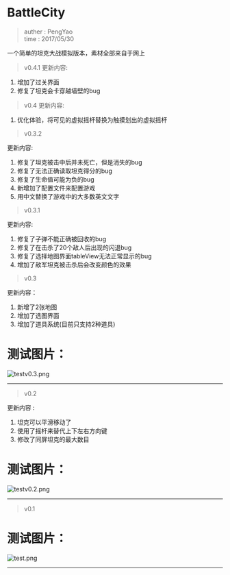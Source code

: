 # BattleCity

> auther : PengYao  
time  : 2017/05/30


一个简单的坦克大战模拟版本，素材全部来自于网上
> v0.4.1
更新内容:
1. 增加了过关界面
2. 修复了坦克会卡穿越墙壁的bug


> v0.4
更新内容:   
1. 优化体验，将可见的虚拟摇杆替换为触摸划出的虚拟摇杆


> v0.3.2    

更新内容:
1. 修复了坦克被击中后并未死亡，但是消失的bug
2. 修复了无法正确读取坦克得分的bug
3. 修复了生命值可能为负的bug
4. 新增加了配置文件来配置游戏
5. 用中文替换了游戏中的大多数英文文字


> v0.3.1    

更新内容:
1. 修复了子弹不能正确被回收的bug
2. 修复了在击杀了20个敌人后出现的闪退bug
3. 修复了选择地图界面tableView无法正常显示的bug
4. 增加了敌军坦克被击杀后会改变颜色的效果

> v0.3  

更新内容：
1. 新增了2张地图
2. 增加了选图界面
3. 增加了道具系统(目前只支持2种道具) 

# 测试图片：

![testv0.3.png](https://github.com/yasin1151/MyBattleCity/blob/master/mdImg/testv0.3.png?raw=true)


---
> v0.2  

更新内容 :  
1. 坦克可以平滑移动了   
2. 使用了摇杆来替代上下左右方向键
3. 修改了同屏坦克的最大数目

# 测试图片：

![testv0.2.png](https://github.com/yasin1151/MyBattleCity/blob/master/mdImg/testv0.2.png?raw=true)

---
> v0.1  

# 测试图片：

![test.png](https://github.com/yasin1151/MyBattleCity/blob/master/mdImg/test.png?raw=true)

---
